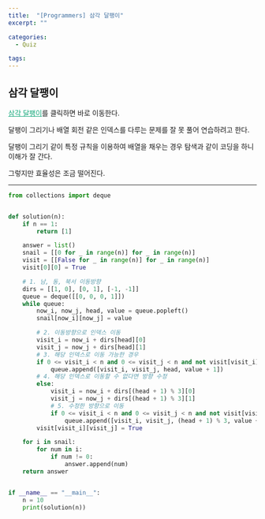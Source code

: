 ```yaml
---
title:  "[Programmers] 삼각 달팽이"
excerpt: ""

categories:
  - Quiz

tags:
---
```


## 삼각 달팽이

<a href="https://programmers.co.kr/learn/courses/30/lessons/68645" style="color:#0FA678">삼각 달팽이</a>를 클릭하면 바로 이동한다.

달팽이 그리기나 배열 회전 같은 인덱스를 다루는 문제를 잘 못 풀어 연습하려고 한다.

달팽이 그리기 같이 특정 규칙을 이용하여 배열을 채우는 경우 탐색과 같이 코딩을 하니 이해가 잘 간다.

그렇지만 효율성은 조금 떨어진다.

---

```python
from collections import deque


def solution(n):
    if n == 1:
        return [1]

    answer = list()
    snail = [[0 for _ in range(n)] for _ in range(n)]
    visit = [[False for _ in range(n)] for _ in range(n)]
    visit[0][0] = True

    # 1. 남, 동, 북서 이동방향
    dirs = [[1, 0], [0, 1], [-1, -1]]
    queue = deque([[0, 0, 0, 1]])
    while queue:
        now_i, now_j, head, value = queue.popleft()
        snail[now_i][now_j] = value

        # 2. 이동방향으로 인덱스 이동
        visit_i = now_i + dirs[head][0]
        visit_j = now_j + dirs[head][1]
        # 3. 해당 인덱스로 이동 가능한 경우
        if 0 <= visit_i < n and 0 <= visit_j < n and not visit[visit_i][visit_j]:
            queue.append([visit_i, visit_j, head, value + 1])
        # 4. 해당 인덱스로 이동할 수 없다면 방향 수정
        else:
            visit_i = now_i + dirs[(head + 1) % 3][0]
            visit_j = now_j + dirs[(head + 1) % 3][1]
            # 5. 수정한 방향으로 이동
            if 0 <= visit_i < n and 0 <= visit_j < n and not visit[visit_i][visit_j]:
                queue.append([visit_i, visit_j, (head + 1) % 3, value + 1])
        visit[visit_i][visit_j] = True

    for i in snail:
        for num in i:
            if num != 0:
                answer.append(num)
    return answer


if __name__ == "__main__":
    n = 10
    print(solution(n))
```

<br>